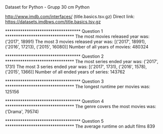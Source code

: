 Dataset for Python - Grupp 30 cm Python

http://www.imdb.com/interfaces/ (title.basics.tsv.gz) Direct link: https://datasets.imdbws.com/title.basics.tsv.gz

*********************************** Question 1 ********************************
The most movies released year was:
('2017', 18991)
The most 3 movies released year was:
[('2017', 18991), ('2016', 17213), ('2015', 16080)]
Number of all years of movies:
480324

*********************************** Question 2 ********************************
The most series ended year was:
('2017', 1731)
The most 3 series ended year was:
[('2017', 1731), ('2016', 1578), ('2015', 1366)]
Number of all ended years of series:
143762

*********************************** Question 3 ********************************
The longest runtime per movies was:
125156

*********************************** Question 4 ********************************
The genre covers the most movies was:
('Drama', 79574)

*********************************** Question 5 ********************************
The average runtime on adult films
839